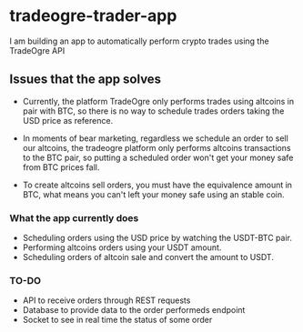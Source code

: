 # tradeogre-trader-app
I am building an app to automatically perform crypto trades using the TradeOgre API

## Issues that the app solves
- Currently, the platform TradeOgre only performs trades using altcoins in pair with BTC, 
so there is no way to schedule trades orders taking the USD price as reference.

- In moments of bear marketing, regardless we schedule an order to sell our altcoins, the
tradeogre platform only performs altcoins transactions to the BTC pair, so putting a scheduled
order won't get your money safe from BTC prices fall.

- To create altcoins sell orders, you must have the equivalence amount in BTC, what means you 
can't left your money safe using an stable coin.

### What the app currently does
- Scheduling orders using the USD price by watching the USDT-BTC pair.
- Performing altcoins orders using your USDT amount.
- Scheduling orders of altcoin sale and convert the amount to USDT.

### TO-DO
 - API to receive orders through REST requests
 - Database to provide data to the order performeds endpoint
 - Socket to see in real time the status of some order
